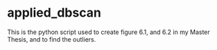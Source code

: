 # applied_dbscan

This is the python script used to create figure 6.1, and 6.2 in my Master Thesis, and to find the outliers.
